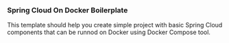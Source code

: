 ### Spring Cloud On Docker Boilerplate

This template should help you create simple project with basic Spring Cloud components that can be runnod on Docker using Docker Compose tool.
